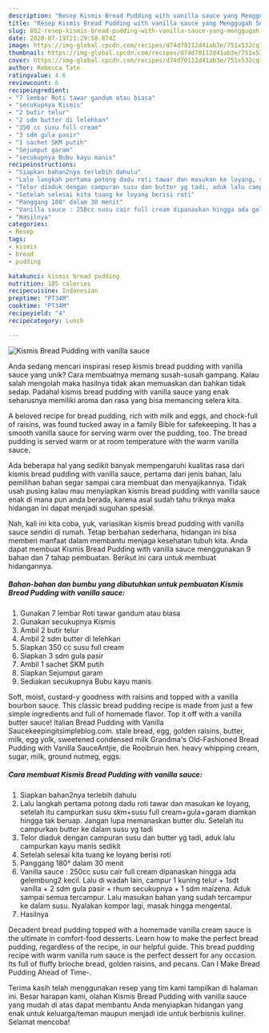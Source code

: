 ```yaml
---
description: "Resep Kismis Bread Pudding with vanilla sauce yang Menggugah Selera"
title: "Resep Kismis Bread Pudding with vanilla sauce yang Menggugah Selera"
slug: 802-resep-kismis-bread-pudding-with-vanilla-sauce-yang-menggugah-selera
date: 2020-07-19T21:29:58.874Z
image: https://img-global.cpcdn.com/recipes/d74d70112d41ab3e/751x532cq70/kismis-bread-pudding-with-vanilla-sauce-foto-resep-utama.jpg
thumbnail: https://img-global.cpcdn.com/recipes/d74d70112d41ab3e/751x532cq70/kismis-bread-pudding-with-vanilla-sauce-foto-resep-utama.jpg
cover: https://img-global.cpcdn.com/recipes/d74d70112d41ab3e/751x532cq70/kismis-bread-pudding-with-vanilla-sauce-foto-resep-utama.jpg
author: Rebecca Tate
ratingvalue: 4.6
reviewcount: 6
recipeingredient:
- "7 lembar Roti tawar gandum atau biasa"
- "secukupnya Kismis"
- "2 butir telur"
- "2 sdm butter di lelehkan"
- "350 cc susu full cream"
- "3 sdm gula pasir"
- "1 sachet SKM putih"
- "Sejumput garam"
- "secukupnya Bubu kayu manis"
recipeinstructions:
- "Siapkan bahan2nya terlebih dahulu"
- "Lalu langkah pertama potong dadu roti tawar dan masukan ke loyang, setelah itu campurkan susu skm+susu full cream+gula+garam diamkan hingga tak beruap. Jangan lupa memanaskan butter dlu. Setelah itu campurkan butter ke dalam susu yg tadi"
- "Telor diaduk dengan campuran susu dan butter yg tadi, aduk lalu campurkan kayu manis sedikit"
- "Setelah selesai kita tuang ke loyang berisi roti"
- "Panggang 180° dalam 30 menit"
- "Vanilla sauce : 250cc susu cair full cream dipanaskan hingga ada gelembung2 kecil. Lalu di wadah lain, campur 1 kuning telur + 1sdt vanilla + 2 sdm gula pasir + rhum secukupnya + 1 sdm maizena. Aduk sampai semua tercampur. Lalu masukan bahan yang sudah tercampur ke dalam susu. Nyalakan kompor lagi, masak hingga mengental."
- "Hasilnya"
categories:
- Resep
tags:
- kismis
- bread
- pudding

katakunci: kismis bread pudding 
nutrition: 185 calories
recipecuisine: Indonesian
preptime: "PT34M"
cooktime: "PT34M"
recipeyield: "4"
recipecategory: Lunch

---
```



![Kismis Bread Pudding with vanilla sauce](https://img-global.cpcdn.com/recipes/d74d70112d41ab3e/751x532cq70/kismis-bread-pudding-with-vanilla-sauce-foto-resep-utama.jpg)

Anda sedang mencari inspirasi resep kismis bread pudding with vanilla sauce yang unik? Cara membuatnya memang susah-susah gampang. Kalau salah mengolah maka hasilnya tidak akan memuaskan dan bahkan tidak sedap. Padahal kismis bread pudding with vanilla sauce yang enak seharusnya memiliki aroma dan rasa yang bisa memancing selera kita.

A beloved recipe for bread pudding, rich with milk and eggs, and chock-full of raisins, was found tucked away in a family Bible for safekeeping. It has a smooth vanilla sauce for serving warm over the pudding, too. The bread pudding is served warm or at room temperature with the warm vanilla sauce.

Ada beberapa hal yang sedikit banyak mempengaruhi kualitas rasa dari kismis bread pudding with vanilla sauce, pertama dari jenis bahan, lalu pemilihan bahan segar sampai cara membuat dan menyajikannya. Tidak usah pusing kalau mau menyiapkan kismis bread pudding with vanilla sauce enak di mana pun anda berada, karena asal sudah tahu triknya maka hidangan ini dapat menjadi suguhan spesial.


Nah, kali ini kita coba, yuk, variasikan kismis bread pudding with vanilla sauce sendiri di rumah. Tetap berbahan sederhana, hidangan ini bisa memberi manfaat dalam membantu menjaga kesehatan tubuh kita. Anda dapat membuat Kismis Bread Pudding with vanilla sauce menggunakan 9 bahan dan 7 tahap pembuatan. Berikut ini cara untuk membuat hidangannya.

<!--inarticleads1-->

##### Bahan-bahan dan bumbu yang dibutuhkan untuk pembuatan Kismis Bread Pudding with vanilla sauce:

1. Gunakan 7 lembar Roti tawar gandum atau biasa
1. Gunakan secukupnya Kismis
1. Ambil 2 butir telur
1. Ambil 2 sdm butter di lelehkan
1. Siapkan 350 cc susu full cream
1. Siapkan 3 sdm gula pasir
1. Ambil 1 sachet SKM putih
1. Siapkan Sejumput garam
1. Sediakan secukupnya Bubu kayu manis


Soft, moist, custard-y goodness with raisins and topped with a vanilla bourbon sauce. This classic bread pudding recipe is made from just a few simple ingredients and full of homemade flavor. Top it off with a vanilla butter sauce! Italian Bread Pudding with Vanilla Saucekeepingitsimpleblog.com. stale bread, egg, golden raisins, butter, milk, egg yolk, sweetened condensed milk Grandma&#39;s Old-Fashioned Bread Pudding with Vanilla SauceAntjie, die Rooibruin hen. heavy whipping cream, sugar, milk, ground nutmeg, eggs. 

<!--inarticleads2-->

##### Cara membuat Kismis Bread Pudding with vanilla sauce:

1. Siapkan bahan2nya terlebih dahulu
1. Lalu langkah pertama potong dadu roti tawar dan masukan ke loyang, setelah itu campurkan susu skm+susu full cream+gula+garam diamkan hingga tak beruap. Jangan lupa memanaskan butter dlu. Setelah itu campurkan butter ke dalam susu yg tadi
1. Telor diaduk dengan campuran susu dan butter yg tadi, aduk lalu campurkan kayu manis sedikit
1. Setelah selesai kita tuang ke loyang berisi roti
1. Panggang 180° dalam 30 menit
1. Vanilla sauce : 250cc susu cair full cream dipanaskan hingga ada gelembung2 kecil. Lalu di wadah lain, campur 1 kuning telur + 1sdt vanilla + 2 sdm gula pasir + rhum secukupnya + 1 sdm maizena. Aduk sampai semua tercampur. Lalu masukan bahan yang sudah tercampur ke dalam susu. Nyalakan kompor lagi, masak hingga mengental.
1. Hasilnya


Decadent bread pudding topped with a homemade vanilla cream sauce is the ultimate in comfort-food desserts. Learn how to make the perfect bread pudding, regardless of the recipe, in our helpful guide. This bread pudding recipe with warm vanilla rum sauce is the perfect dessert for any occasion. Its full of fluffy brioche bread, golden raisins, and pecans. Can I Make Bread Pudding Ahead of Time-. 

Terima kasih telah menggunakan resep yang tim kami tampilkan di halaman ini. Besar harapan kami, olahan Kismis Bread Pudding with vanilla sauce yang mudah di atas dapat membantu Anda menyiapkan hidangan yang enak untuk keluarga/teman maupun menjadi ide untuk berbisnis kuliner. Selamat mencoba!
